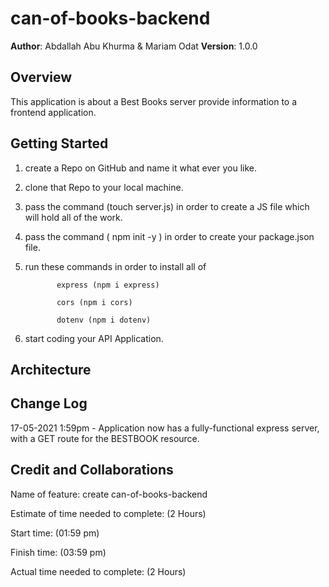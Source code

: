 # can-of-books-backend

**Author**: Abdallah Abu Khurma & Mariam Odat
**Version**: 1.0.0

## Overview
<!-- Provide a high level overview of what this application is and why you are building it, beyond the fact that it's an assignment for this class. (i.e. What's your problem domain?) -->
This application is about a Best Books server provide information to a frontend application.

## Getting Started
<!-- What are the steps that a user must take in order to build this app on their own machine and get it running? -->
1. create a Repo on GitHub and name it what ever you like.

2. clone that Repo to your local machine.

3. pass the command (touch server.js) in order to create a JS file which will hold all of the work.

4. pass the command ( npm init -y ) in order to create your package.json file.

5. run these commands in order to install all of

              express (npm i express)

              cors (npm i cors)
 
              dotenv (npm i dotenv)

6. start coding your API Application.

## Architecture
<!-- Provide a detailed description of the application design. What technologies (languages, libraries, etc) you're using, and any other relevant design information. -->

## Change Log

<!-- Use this area to document the iterative changes made to your application as each feature is successfully implemented. Use time stamps. Here's an example:

01-01-2001 4:59pm - Application now has a fully-functional express server, with a GET route for the location resource. -->

17-05-2021 1:59pm - Application now has a fully-functional express server, with a GET route for the BESTBOOK resource.

## Credit and Collaborations
<!-- Give credit (and a link) to other people or resources that helped you build this application. -->

Name of feature: create can-of-books-backend

Estimate of time needed to complete: (2 Hours)

Start time: (01:59 pm)

Finish time: (03:59 pm)

Actual time needed to complete: (2 Hours)
